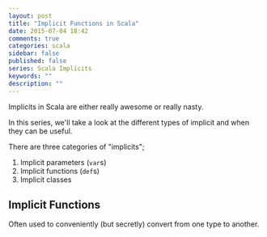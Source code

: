 ```yaml
---
layout: post
title: "Implicit Functions in Scala"
date: 2015-07-04 18:42
comments: true
categories: scala
sidebar: false
published: false
series: Scala Implicits
keywords: ""
description: ""
---
```


Implicits in Scala are either really awesome or really nasty. 

In this series, we'll take a look at the different types of implicit and when they can be useful.

There are three categories of "implicits";

1. Implicit parameters (`var`s)
1. Implicit functions (`def`s)
1. Implicit classes

<!-- more -->


## Implicit Functions

Often used to conveniently (but secretly) convert from one type to another.